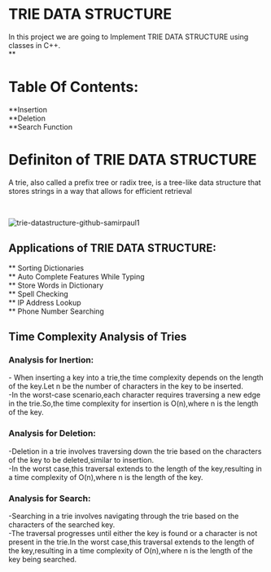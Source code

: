# TRIE DATA STRUCTURE

In this project we are going to Implement TRIE DATA STRUCTURE using classes in C++.
<br>
**<h1>Table Of Contents:</h1>
    **Insertion
    <br>
    **Deletion
    <br>
    **Search Function

<h1>Definiton of TRIE DATA STRUCTURE</h1>
<p>
A trie, also called a prefix tree or radix tree, is a tree-like data structure that stores strings in a way that allows for efficient retrieval</p>
<br>

![trie-datastructure-github-samirpaul1](https://github.com/CybersecurityDSA/trie/assets/143270886/bec5a4fd-7e15-4ef4-b600-dbd9b1e2df33)
<br>
<h2>Applications of TRIE DATA STRUCTURE:</h2>
<p>
    ** Sorting Dictionaries
    <br>
    ** Auto Complete Features While Typing
    <br>
    ** Store Words in Dictionary
    <br>
    ** Spell Checking
    <br>
    ** IP Address Lookup
    <br>
    ** Phone Number Searching
</p>
<h2>Time Complexity Analysis of Tries</h2>

<h3>Analysis for Inertion:</h3>
<p>
  - When inserting a key into a trie,the time complexity depends on the length of the key.Let n be the number of characters in the key to be inserted.<br>
   -In the worst-case scenario,each character requires traversing a new edge in the trie.So,the time complexity for insertion is O(n),where n is the length of the key. 
             
</p>
<h3>Analysis for Deletion:</h3>
<p>
  -Deletion in a trie involves traversing down the trie based on the characters of the key to be deleted,similar to insertion.<br>
  -In the worst case,this traversal extends to the length of the key,resulting in a time complexity of O(n),where n is the length of the key.
   
</p>

<h3>Analysis for Search:</h3>
<p>
 -Searching in a trie involves navigating through the trie based on the characters of the searched key.<br>
 -The traversal progresses until either the key is found or a character is not present in the trie.In the worst case,this traversal extends to the length of the key,resulting in a time complexity of O(n),where n is the length of the key being searched.
   
</p>



